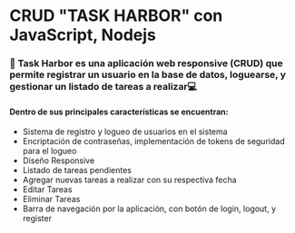 <h1>CRUD "TASK HARBOR" con JavaScript, Nodejs</h1>

<h3>📃 Task Harbor es una aplicación web responsive (CRUD) que permite registrar un usuario en la base de datos, loguearse, y gestionar un listado de tareas a realizar💻</h3>
<h4>Dentro de sus principales características se encuentran: </h4>
<ul>
  <li>Sistema de registro y logueo de usuarios en el sistema</li>
  <li>Encriptación de contraseñas, implementación de tokens de seguridad para el logueo</li>
  <li>Diseño Responsive</li>
  <li>Listado de tareas pendientes</li>
  <li>Agregar nuevas tareas a realizar con su respectiva fecha</li>
  <li>Editar Tareas</li>
  <li>Eliminar Tareas</li>
  <li>Barra de navegación por la aplicación, con botón de login, logout, y register</li>
</ul>
